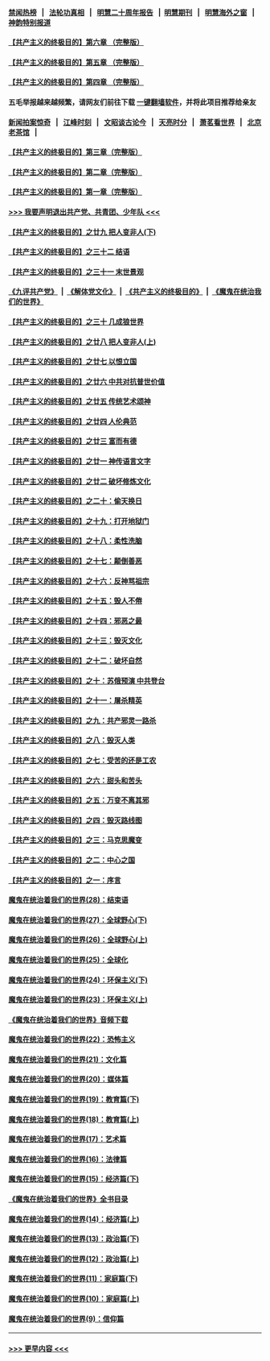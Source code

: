 #### [禁闻热榜](热点新闻.md?=0)  &nbsp;&nbsp;|&nbsp;&nbsp; [法轮功真相](https://github.com/gfw-breaker/truth/blob/master/README.md?=0) &nbsp;&nbsp;|&nbsp;&nbsp; [明慧二十周年报告](https://github.com/gfw-breaker/mh-reports/blob/master/README.md?=0) &nbsp;&nbsp;|&nbsp;&nbsp;[明慧期刊](https://github.com/gfw-breaker/mh-qikan) &nbsp;&nbsp;|&nbsp;&nbsp; [明慧海外之窗](https://github.com/gfw-breaker/mh-news/blob/master/README.md?=0) &nbsp;&nbsp;|&nbsp;&nbsp; [神韵特别报道](https://github.com/gfw-breaker/mh-news/blob/master/shenyun.md?=0)
#### [【共产主义的终极目的】第六章 （完整版）](../pages/nsc422/n11428913.md?t=03131831) 
#### [【共产主义的终极目的】第五章 （完整版）](../pages/nsc422/n11428912.md?t=03131831) 
#### [【共产主义的终极目的】第四章 （完整版）](../pages/nsc422/n11428907.md?t=03131831) 
#### 五毛举报越来越频繁，请网友们前往下载 [一键翻墙软件](https://github.com/gfw-breaker/ssr-accounts)，并将此项目推荐给亲友
#### [新闻拍案惊奇](https://github.com/gfw-breaker/banned-news/blob/master/pages/link4.md) &nbsp;&nbsp;|&nbsp;&nbsp; [江峰时刻](https://github.com/gfw-breaker/banned-news/blob/master/pages/link4.md) &nbsp;&nbsp;|&nbsp;&nbsp; [文昭谈古论今](https://github.com/gfw-breaker/banned-news/blob/master/pages/link4.md) &nbsp;&nbsp;|&nbsp;&nbsp; [天亮时分](https://github.com/gfw-breaker/banned-news/blob/master/pages/link4.md) &nbsp;&nbsp;|&nbsp;&nbsp; [萧茗看世界](https://github.com/gfw-breaker/banned-news/blob/master/pages/link4.md) &nbsp;&nbsp;|&nbsp;&nbsp; [北京老茶馆](https://github.com/gfw-breaker/banned-news/blob/master/pages/link4.md) &nbsp;&nbsp;|&nbsp;&nbsp; 
#### [【共产主义的终极目的】第三章（完整版）](../pages/nsc422/n11428848.md?t=03131831) 
#### [【共产主义的终极目的】第二章（完整版）](../pages/nsc422/n11428831.md?t=03131831) 
#### [【共产主义的终极目的】第一章（完整版）](../pages/nsc422/n11417651.md?t=03131831) 
#### [>>> 我要声明退出共产党、共青团、少年队 <<<](https://github.com/begood0513/goodnews/blob/master/quit/letter.md) 
#### [【共产主义的终极目的】之廿九 把人变非人(下)](../pages/nsc422/n11344140.md?t=03131831) 
#### [【共产主义的终极目的】之三十二 结语](../pages/nsc422/n11360535.md?t=03131831) 
#### [【共产主义的终极目的】之三十一 末世景观](../pages/nsc422/n11351129.md?t=03131831) 
#### [《九评共产党》](https://github.com/begood0513/9ping.md/blob/master/README.md) &nbsp;|&nbsp; [《解体党文化》](../../../../jtdwh.md/blob/master/README.md)  &nbsp;|&nbsp; [《共产主义的终极目的》](../../../../gczydzjmd.md/blob/master/README.md) &nbsp;|&nbsp; [《魔鬼在统治我们的世界》](../../../../mgztzwmdsj.md/blob/master/README.md) 
#### [【共产主义的终极目的】之三十 几成狼世界](../pages/nsc422/n11348280.md?t=03131831) 
#### [【共产主义的终极目的】之廿八 把人变非人(上)](../pages/nsc422/n11340492.md?t=03131831) 
#### [【共产主义的终极目的】之廿七 以恨立国](../pages/nsc422/n11336944.md?t=03131831) 
#### [【共产主义的终极目的】之廿六 中共对抗普世价值](../pages/nsc422/n11324785.md?t=03131831) 
#### [【共产主义的终极目的】之廿五 传统艺术颂神](../pages/nsc422/n11296396.md?t=03131831) 
#### [【共产主义的终极目的】之廿四 人伦典范](../pages/nsc422/n11296397.md?t=03131831) 
#### [【共产主义的终极目的】之廿三 富而有德](../pages/nsc422/n11283598.md?t=03131831) 
#### [【共产主义的终极目的】之廿一 神传语言文字](../pages/nsc422/n11263265.md?t=03131831) 
#### [【共产主义的终极目的】之廿二 破坏修炼文化](../pages/nsc422/n11245728.md?t=03131831) 
#### [【共产主义的终极目的】之二十：偷天换日](../pages/nsc422/n11238846.md?t=03131831) 
#### [【共产主义的终极目的】之十九：打开地狱门](../pages/nsc422/n11206376.md?t=03131831) 
#### [【共产主义的终极目的】之十八：柔性洗脑](../pages/nsc422/n11199994.md?t=03131831) 
#### [【共产主义的终极目的】之十七：颠倒善恶](../pages/nsc422/n11179782.md?t=03131831) 
#### [【共产主义的终极目的】之十六：反神骂祖宗](../pages/nsc422/n11166798.md?t=03131831) 
#### [【共产主义的终极目的】之十五：毁人不倦](../pages/nsc422/n11166792.md?t=03131831) 
#### [【共产主义的终极目的】之十四：邪恶之最](../pages/nsc422/n11150249.md?t=03131831) 
#### [【共产主义的终极目的】之十三：毁灭文化](../pages/nsc422/n11135227.md?t=03131831) 
#### [【共产主义的终极目的】之十二：破坏自然](../pages/nsc422/n11135214.md?t=03131831) 
#### [【共产主义的终极目的】之十：苏俄预演 中共登台](../pages/nsc422/n11118424.md?t=03131831) 
#### [【共产主义的终极目的】之十一：屠杀精英](../pages/nsc422/n11118442.md?t=03131831) 
#### [【共产主义的终极目的】之九：共产邪灵一路杀](../pages/nsc422/n11114139.md?t=03131831) 
#### [【共产主义的终极目的】之八：毁灭人类](../pages/nsc422/n11108503.md?t=03131831) 
#### [【共产主义的终极目的】之七：受苦的还是工农](../pages/nsc422/n11101809.md?t=03131831) 
#### [【共产主义的终极目的】之六：甜头和苦头](../pages/nsc422/n11096971.md?t=03131831) 
#### [【共产主义的终极目的】之五：万变不离其邪](../pages/nsc422/n11091285.md?t=03131831) 
#### [【共产主义的终极目的】之四：毁灭路线图](../pages/nsc422/n11086284.md?t=03131831) 
#### [【共产主义的终极目的】之三：马克思魔变](../pages/nsc422/n11061941.md?t=03131831) 
#### [【共产主义的终极目的】之二：中心之国](../pages/nsc422/n11047728.md?t=03131831) 
#### [【共产主义的终极目的】之一：序言](../pages/nsc422/n11086077.md?t=03131831) 
#### [魔鬼在统治着我们的世界(28)：结束语](../pages/nsc422/n10936246.md?t=03131831) 
#### [魔鬼在统治着我们的世界(27)：全球野心(下)](../pages/nsc422/n10928319.md?t=03131831) 
#### [魔鬼在统治着我们的世界(26)：全球野心(上)](../pages/nsc422/n10900318.md?t=03131831) 
#### [魔鬼在统治着我们的世界(25)：全球化](../pages/nsc422/n10788205.md?t=03131831) 
#### [魔鬼在统治着我们的世界(24)：环保主义(下)](../pages/nsc422/n10695307.md?t=03131831) 
#### [魔鬼在统治着我们的世界(23)：环保主义(上)](../pages/nsc422/n10688613.md?t=03131831) 
#### [《魔鬼在统治着我们的世界》音频下载](../pages/nsc422/n10635553.md?t=03131831) 
#### [魔鬼在统治着我们的世界(22)：恐怖主义](../pages/nsc422/n10614727.md?t=03131831) 
#### [魔鬼在统治着我们的世界(21)：文化篇](../pages/nsc422/n10597706.md?t=03131831) 
#### [魔鬼在统治着我们的世界(20)：媒体篇](../pages/nsc422/n10586579.md?t=03131831) 
#### [魔鬼在统治着我们的世界(19)：教育篇(下)](../pages/nsc422/n10564808.md?t=03131831) 
#### [魔鬼在统治着我们的世界(18)：教育篇(上)](../pages/nsc422/n10526970.md?t=03131831) 
#### [魔鬼在统治着我们的世界(17)：艺术篇](../pages/nsc422/n10499093.md?t=03131831) 
#### [魔鬼在统治着我们的世界(16)：法律篇](../pages/nsc422/n10485969.md?t=03131831) 
#### [魔鬼在统治着我们的世界(15)：经济篇(下)](../pages/nsc422/n10469975.md?t=03131831) 
#### [《魔鬼在统治着我们的世界》全书目录](../pages/nsc422/n10464261.md?t=03131831) 
#### [魔鬼在统治着我们的世界(14)：经济篇(上)](../pages/nsc422/n10457370.md?t=03131831) 
#### [魔鬼在统治着我们的世界(13)：政治篇(下)](../pages/nsc422/n10448270.md?t=03131831) 
#### [魔鬼在统治着我们的世界(12)：政治篇(上)](../pages/nsc422/n10444576.md?t=03131831) 
#### [魔鬼在统治着我们的世界(11)：家庭篇(下)](../pages/nsc422/n10440961.md?t=03131831) 
#### [魔鬼在统治着我们的世界(10)：家庭篇(上)](../pages/nsc422/n10435448.md?t=03131831) 
#### [魔鬼在统治着我们的世界(9)：信仰篇](../pages/nsc422/n10432159.md?t=03131831) 

----
#### [ >>> 更早内容 <<< ](../indexes/nsc422-earlier.md)

